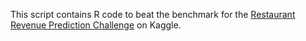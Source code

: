 This script contains R code to beat the benchmark for the [Restaurant Revenue Prediction Challenge](https://www.kaggle.com/c/restaurant-revenue-prediction) on Kaggle.
